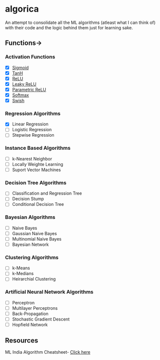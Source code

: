 # algorica
An attempt to consolidate all the ML algorithms (atleast what I can think of) with their code and the logic behind them just for learning sake. 
## Functions->
### Activation Functions
- [x] [Sigmoid](https://github.com/aryankargwal/algorica/tree/main/Activation%20Functions/Sigmoid)
- [x] [TanH](https://github.com/aryankargwal/algorica/tree/main/Activation%20Functions/TanH)
- [x] [ReLU](https://github.com/aryankargwal/algorica/tree/main/Activation%20Functions/ReLU)
- [x] [Leaky ReLU](https://github.com/aryankargwal/algorica/tree/main/Activation%20Functions/Leaky%20ReLU)
- [x] [Parametric ReLU](https://github.com/aryankargwal/algorica/tree/main/Activation%20Functions/Parametric%20ReLU)
- [x] [Softmax](https://github.com/aryankargwal/algorica/tree/main/Activation%20Functions/Softmax)
- [x] [Swish](https://github.com/aryankargwal/algorica/tree/main/Activation%20Functions/Swish)
### Regression Algorithms
- [x] Linear Regression
- [ ] Logistic Regression
- [ ] Stepwise Regression
### Instance Based Algorithms
- [ ] k-Nearest Neighbor 
- [ ] Locally Weighte Learning
- [ ] Suport Vector Machines
### Decision Tree Algorithms
- [ ] Classification and Regression Tree
- [ ] Decision Stump
- [ ] Conditional Decision Tree
### Bayesian Algorithms
- [ ] Naive Bayes
- [ ] Gaussian Naive Bayes
- [ ] Multinomial Naive Bayes
- [ ] Bayesian Network
### Clustering Algorithms
- [ ] k-Means
- [ ] k-Medians
- [ ] Heirarchial Clustering
### Artificial Neural Network Algorithms
- [ ] Perceptron
- [ ] Multilayer Perceptrons
- [ ] Back-Propagation
- [ ] Stochastic Gradient Descent
- [ ] Hopfield Network

## Resources
ML India Algorithm Cheatsheet- [Click here](https://media-exp1.licdn.com/dms/document/C561FAQED0tgwqL7acA/feedshare-document-pdf-analyzed/0/1612328013218?e=1612422000&v=beta&t=EtR6r_oS4hmlwNMxipnKD95zogC8qa5k7uPnqXjOG4Y)
